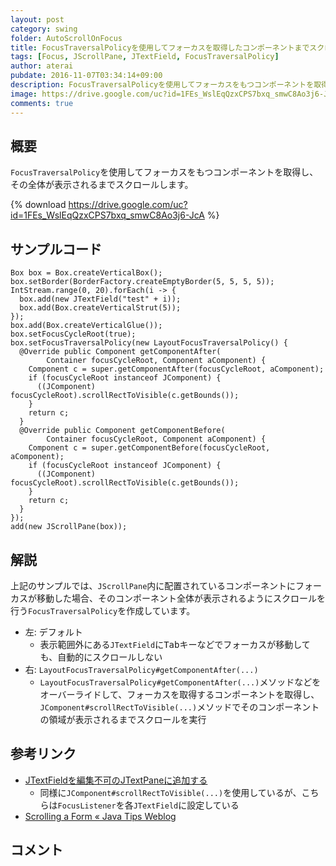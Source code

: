 ```yaml
---
layout: post
category: swing
folder: AutoScrollOnFocus
title: FocusTraversalPolicyを使用してフォーカスを取得したコンポーネントまでスクロールする
tags: [Focus, JScrollPane, JTextField, FocusTraversalPolicy]
author: aterai
pubdate: 2016-11-07T03:34:14+09:00
description: FocusTraversalPolicyを使用してフォーカスをもつコンポーネントを取得し、その全体が表示されるまでスクロールします。
image: https://drive.google.com/uc?id=1FEs_WslEqQzxCPS7bxq_smwC8Ao3j6-JcA
comments: true
---
```

## 概要
`FocusTraversalPolicy`を使用してフォーカスをもつコンポーネントを取得し、その全体が表示されるまでスクロールします。

{% download https://drive.google.com/uc?id=1FEs_WslEqQzxCPS7bxq_smwC8Ao3j6-JcA %}

## サンプルコード
<pre class="prettyprint"><code>Box box = Box.createVerticalBox();
box.setBorder(BorderFactory.createEmptyBorder(5, 5, 5, 5));
IntStream.range(0, 20).forEach(i -&gt; {
  box.add(new JTextField("test" + i));
  box.add(Box.createVerticalStrut(5));
});
box.add(Box.createVerticalGlue());
box.setFocusCycleRoot(true);
box.setFocusTraversalPolicy(new LayoutFocusTraversalPolicy() {
  @Override public Component getComponentAfter(
        Container focusCycleRoot, Component aComponent) {
    Component c = super.getComponentAfter(focusCycleRoot, aComponent);
    if (focusCycleRoot instanceof JComponent) {
      ((JComponent) focusCycleRoot).scrollRectToVisible(c.getBounds());
    }
    return c;
  }
  @Override public Component getComponentBefore(
        Container focusCycleRoot, Component aComponent) {
    Component c = super.getComponentBefore(focusCycleRoot, aComponent);
    if (focusCycleRoot instanceof JComponent) {
      ((JComponent) focusCycleRoot).scrollRectToVisible(c.getBounds());
    }
    return c;
  }
});
add(new JScrollPane(box));
</code></pre>

## 解説
上記のサンプルでは、`JScrollPane`内に配置されているコンポーネントにフォーカスが移動した場合、そのコンポーネント全体が表示されるようにスクロールを行う`FocusTraversalPolicy`を作成しています。

- 左: デフォルト
    - 表示範囲外にある`JTextField`に<kbd>Tab</kbd>キーなどでフォーカスが移動しても、自動的にスクロールしない
- 右: `LayoutFocusTraversalPolicy#getComponentAfter(...)`
    - `LayoutFocusTraversalPolicy#getComponentAfter(...)`メソッドなどをオーバーライドして、フォーカスを取得するコンポーネントを取得し、`JComponent#scrollRectToVisible(...)`メソッドでそのコンポーネントの領域が表示されるまでスクロールを実行

<!-- dummy comment line for breaking list -->

## 参考リンク
- [JTextFieldを編集不可のJTextPaneに追加する](https://ateraimemo.com/Swing/TextFieldOnReadOnlyTextPane.html)
    - 同様に`JComponent#scrollRectToVisible(...)`を使用しているが、こちらは`FocusListener`を各`JTextField`に設定している
- [Scrolling a Form « Java Tips Weblog](https://tips4java.wordpress.com/2010/05/09/scrolling-a-form/)

<!-- dummy comment line for breaking list -->

## コメント
